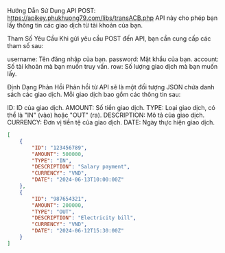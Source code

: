 Hướng Dẫn Sử Dụng API
POST: https://apikey.phukhuong79.com/libs/transACB.php
API này cho phép bạn lấy thông tin các giao dịch từ tài khoản của bạn.

Tham Số Yêu Cầu
Khi gửi yêu cầu POST đến API, bạn cần cung cấp các tham số sau:

username: Tên đăng nhập của bạn.
password: Mật khẩu của bạn.
account: Số tài khoản mà bạn muốn truy vấn.
row: Số lượng giao dịch mà bạn muốn lấy.

Định Dạng Phản Hồi
Phản hồi từ API sẽ là một đối tượng JSON chứa danh sách các giao dịch. Mỗi giao dịch bao gồm các thông tin sau:

ID: ID của giao dịch.
AMOUNT: Số tiền giao dịch.
TYPE: Loại giao dịch, có thể là "IN" (vào) hoặc "OUT" (ra).
DESCRIPTION: Mô tả của giao dịch.
CURRENCY: Đơn vị tiền tệ của giao dịch.
DATE: Ngày thực hiện giao dịch.
```json
[
    {
        "ID": "123456789",
        "AMOUNT": 500000,
        "TYPE": "IN",
        "DESCRIPTION": "Salary payment",
        "CURRENCY": "VND",
        "DATE": "2024-06-13T10:00:00Z"
    },
    {
        "ID": "987654321",
        "AMOUNT": 200000,
        "TYPE": "OUT",
        "DESCRIPTION": "Electricity bill",
        "CURRENCY": "VND",
        "DATE": "2024-06-12T15:30:00Z"
    }
]
```
